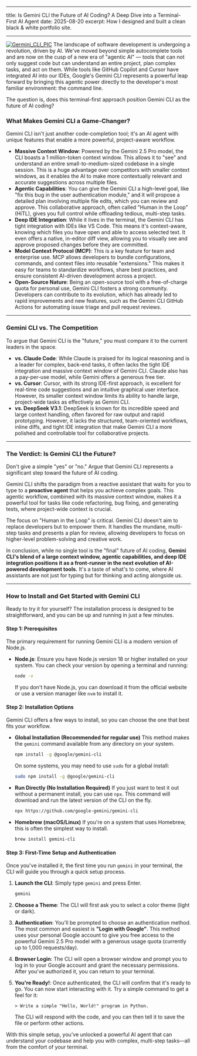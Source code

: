 


---
title: Is Gemini CLI the Future of AI Coding? A Deep Dive into a Terminal-First AI Agent
date: 2025-08-20
excerpt: How I designed and built a clean black & white portfolio site.

---
[![Germini_CLI_PIC](https://techcrunch.com/wp-content/uploads/2025/06/Gemini_CLI_Hero_Final.png)](https://github.com/google-gemini/gemini-cli)
The landscape of software development is undergoing a revolution, driven by AI. We've moved beyond simple autocomplete tools and are now on the cusp of a new era of "agentic AI" — tools that can not only suggest code but can understand an entire project, plan complex tasks, and act on them. While tools like GitHub Copilot and Cursor have integrated AI into our IDEs, Google's Gemini CLI represents a powerful leap forward by bringing this agentic power directly to the developer's most familiar environment: the command line.

The question is, does this terminal-first approach position Gemini CLI as the future of AI coding?
### What Makes Gemini CLI a Game-Changer?

Gemini CLI isn't just another code-completion tool; it's an AI agent with unique features that enable a more powerful, project-aware workflow.

  * **Massive Context Window**: Powered by the Gemini 2.5 Pro model, the CLI boasts a 1 million-token context window. This allows it to "see" and understand an entire small-to-medium-sized codebase in a single session. This is a huge advantage over competitors with smaller context windows, as it enables the AI to make more contextually relevant and accurate suggestions across multiple files.
  * **Agentic Capabilities**: You can give the Gemini CLI a high-level goal, like "fix this bug in the user authentication module," and it will propose a detailed plan involving multiple file edits, which you can review and approve. This collaborative approach, often called "Human in the Loop" (HiTL), gives you full control while offloading tedious, multi-step tasks.
  * **Deep IDE Integration**: While it lives in the terminal, the Gemini CLI has tight integration with IDEs like VS Code. This means it's context-aware, knowing which files you have open and able to access selected text. It even offers a native, in-editor diff view, allowing you to visually see and approve proposed changes before they are committed.
  * **Model Context Protocol (MCP)**: This is a key feature for team and enterprise use. MCP allows developers to bundle configurations, commands, and context files into reusable "extensions." This makes it easy for teams to standardize workflows, share best practices, and ensure consistent AI-driven development across a project.
  * **Open-Source Nature**: Being an open-source tool with a free-of-charge quota for personal use, Gemini CLI fosters a strong community. Developers can contribute to its evolution, which has already led to rapid improvements and new features, such as the Gemini CLI GitHub Actions for automating issue triage and pull request reviews.

-----

### Gemini CLI vs. The Competition

To argue that Gemini CLI is the "future," you must compare it to the current leaders in the space.

  * **vs. Claude Code**: While Claude is praised for its logical reasoning and is a leader for complex, back-end tasks, it often lacks the tight IDE integration and massive context window of Gemini CLI. Claude also has a pay-per-use model, while Gemini offers a generous free tier.
  * **vs. Cursor**: Cursor, with its strong IDE-first approach, is excellent for real-time code suggestions and an intuitive graphical user interface. However, its smaller context window limits its ability to handle large, project-wide tasks as effectively as Gemini CLI.
  * **vs. DeepSeek V3.1**: DeepSeek is known for its incredible speed and large context handling, often favored for raw output and rapid prototyping. However, it lacks the structured, team-oriented workflows, inline diffs, and tight IDE integration that make Gemini CLI a more polished and controllable tool for collaborative projects.

-----

### The Verdict: Is Gemini CLI the Future?

Don't give a simple "yes" or "no." Argue that Gemini CLI represents a significant step toward the future of AI coding.

Gemini CLI shifts the paradigm from a reactive assistant that waits for you to type to a **proactive agent** that helps you achieve complex goals. This agentic workflow, combined with its massive context window, makes it a powerful tool for tasks like code refactoring, bug fixing, and generating tests, where project-wide context is crucial.

The focus on "Human in the Loop" is critical. Gemini CLI doesn't aim to replace developers but to empower them. It handles the mundane, multi-step tasks and presents a plan for review, allowing developers to focus on higher-level problem-solving and creative work.

In conclusion, while no single tool is the "final" future of AI coding, **Gemini CLI's blend of a large context window, agentic capabilities, and deep IDE integration positions it as a front-runner in the next evolution of AI-powered development tools.** It's a taste of what's to come, where AI assistants are not just for typing but for thinking and acting alongside us.

-----

### How to Install and Get Started with Gemini CLI

Ready to try it for yourself? The installation process is designed to be straightforward, and you can be up and running in just a few minutes.

#### Step 1: Prerequisites

The primary requirement for running Gemini CLI is a modern version of Node.js.

  * **Node.js**: Ensure you have Node.js version 18 or higher installed on your system. You can check your version by opening a terminal and running:

    ```bash
    node -v
    ```

    If you don't have Node.js, you can download it from the official website or use a version manager like `nvm` to install it.

#### Step 2: Installation Options

Gemini CLI offers a few ways to install, so you can choose the one that best fits your workflow.

  * **Global Installation (Recommended for regular use)**
    This method makes the `gemini` command available from any directory on your system.

    ```bash
    npm install -g @google/gemini-cli
    ```

    On some systems, you may need to use `sudo` for a global install:

    ```bash
    sudo npm install -g @google/gemini-cli
    ```

  * **Run Directly (No Installation Required)**
    If you just want to test it out without a permanent install, you can use `npx`. This command will download and run the latest version of the CLI on the fly.

    ```bash
    npx https://github.com/google-gemini/gemini-cli
    ```

  * **Homebrew (macOS/Linux)**
    If you're on a system that uses Homebrew, this is often the simplest way to install.

    ```bash
    brew install gemini-cli
    ```

#### Step 3: First-Time Setup and Authentication

Once you've installed it, the first time you run `gemini` in your terminal, the CLI will guide you through a quick setup process.

1.  **Launch the CLI**: Simply type `gemini` and press Enter.

    ```bash
    gemini
    ```

2.  **Choose a Theme**: The CLI will first ask you to select a color theme (light or dark).

3.  **Authentication**: You'll be prompted to choose an authentication method. The most common and easiest is **"Login with Google"**. This method uses your personal Google account to give you free access to the powerful Gemini 2.5 Pro model with a generous usage quota (currently up to 1,000 requests/day).

4.  **Browser Login**: The CLI will open a browser window and prompt you to log in to your Google account and grant the necessary permissions. After you've authorized it, you can return to your terminal.

5.  **You're Ready\!**: Once authenticated, the CLI will confirm that it's ready to go. You can now start interacting with it. Try a simple command to get a feel for it:

    ```
    > Write a simple "Hello, World!" program in Python.
    ```

    The CLI will respond with the code, and you can then tell it to save the file or perform other actions.

With this simple setup, you've unlocked a powerful AI agent that can understand your codebase and help you with complex, multi-step tasks—all from the comfort of your terminal.